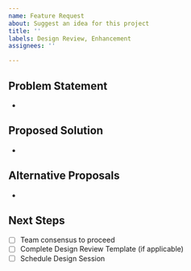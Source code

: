 ```yaml
---
name: Feature Request
about: Suggest an idea for this project
title: ''
labels: Design Review, Enhancement
assignees: ''

---
```


## Problem Statement

-

## Proposed Solution

-

## Alternative Proposals

-

## Next Steps

- [ ] Team consensus to proceed
- [ ] Complete Design Review Template (if applicable)
- [ ] Schedule Design Session

